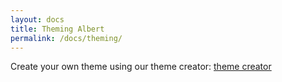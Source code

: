 ```yaml
---
layout: docs
title: Theming Albert
permalink: /docs/theming/
---
```


Create your own theme using our theme creator: [theme creator](/docs/theming/themecreator/)
